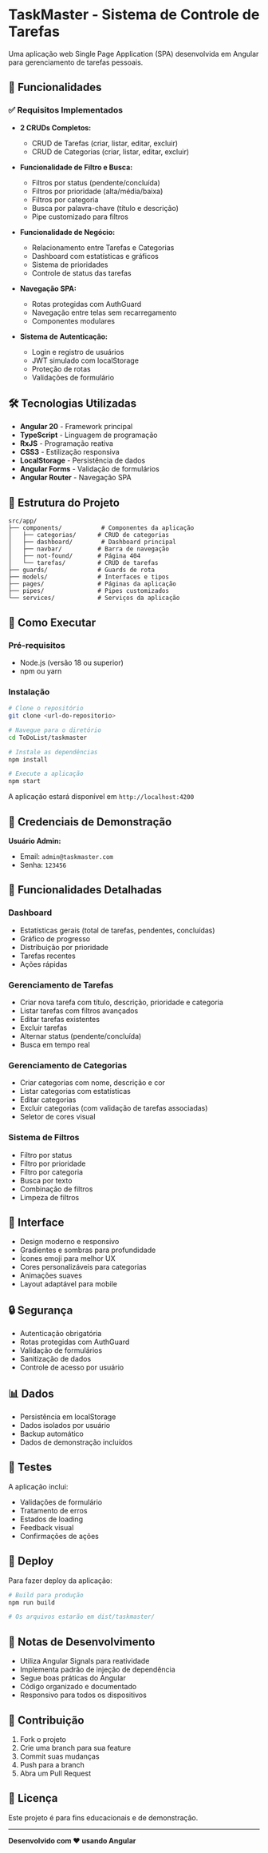# TaskMaster - Sistema de Controle de Tarefas

Uma aplicação web Single Page Application (SPA) desenvolvida em Angular para gerenciamento de tarefas pessoais.

## 🚀 Funcionalidades

### ✅ Requisitos Implementados

- **2 CRUDs Completos:**
  - CRUD de Tarefas (criar, listar, editar, excluir)
  - CRUD de Categorias (criar, listar, editar, excluir)

- **Funcionalidade de Filtro e Busca:**
  - Filtros por status (pendente/concluída)
  - Filtros por prioridade (alta/média/baixa)
  - Filtros por categoria
  - Busca por palavra-chave (título e descrição)
  - Pipe customizado para filtros

- **Funcionalidade de Negócio:**
  - Relacionamento entre Tarefas e Categorias
  - Dashboard com estatísticas e gráficos
  - Sistema de prioridades
  - Controle de status das tarefas

- **Navegação SPA:**
  - Rotas protegidas com AuthGuard
  - Navegação entre telas sem recarregamento
  - Componentes modulares

- **Sistema de Autenticação:**
  - Login e registro de usuários
  - JWT simulado com localStorage
  - Proteção de rotas
  - Validações de formulário

## 🛠️ Tecnologias Utilizadas

- **Angular 20** - Framework principal
- **TypeScript** - Linguagem de programação
- **RxJS** - Programação reativa
- **CSS3** - Estilização responsiva
- **LocalStorage** - Persistência de dados
- **Angular Forms** - Validação de formulários
- **Angular Router** - Navegação SPA

## 📁 Estrutura do Projeto

```
src/app/
├── components/           # Componentes da aplicação
│   ├── categorias/      # CRUD de categorias
│   ├── dashboard/        # Dashboard principal
│   ├── navbar/          # Barra de navegação
│   ├── not-found/       # Página 404
│   └── tarefas/         # CRUD de tarefas
├── guards/              # Guards de rota
├── models/              # Interfaces e tipos
├── pages/               # Páginas da aplicação
├── pipes/               # Pipes customizados
└── services/            # Serviços da aplicação
```

## 🚀 Como Executar

### Pré-requisitos
- Node.js (versão 18 ou superior)
- npm ou yarn

### Instalação
```bash
# Clone o repositório
git clone <url-do-repositorio>

# Navegue para o diretório
cd ToDoList/taskmaster

# Instale as dependências
npm install

# Execute a aplicação
npm start
```

A aplicação estará disponível em `http://localhost:4200`

## 👤 Credenciais de Demonstração

**Usuário Admin:**
- Email: `admin@taskmaster.com`
- Senha: `123456`

## 📱 Funcionalidades Detalhadas

### Dashboard
- Estatísticas gerais (total de tarefas, pendentes, concluídas)
- Gráfico de progresso
- Distribuição por prioridade
- Tarefas recentes
- Ações rápidas

### Gerenciamento de Tarefas
- Criar nova tarefa com título, descrição, prioridade e categoria
- Listar tarefas com filtros avançados
- Editar tarefas existentes
- Excluir tarefas
- Alternar status (pendente/concluída)
- Busca em tempo real

### Gerenciamento de Categorias
- Criar categorias com nome, descrição e cor
- Listar categorias com estatísticas
- Editar categorias
- Excluir categorias (com validação de tarefas associadas)
- Seletor de cores visual

### Sistema de Filtros
- Filtro por status
- Filtro por prioridade
- Filtro por categoria
- Busca por texto
- Combinação de filtros
- Limpeza de filtros

## 🎨 Interface

- Design moderno e responsivo
- Gradientes e sombras para profundidade
- Ícones emoji para melhor UX
- Cores personalizáveis para categorias
- Animações suaves
- Layout adaptável para mobile

## 🔒 Segurança

- Autenticação obrigatória
- Rotas protegidas com AuthGuard
- Validação de formulários
- Sanitização de dados
- Controle de acesso por usuário

## 📊 Dados

- Persistência em localStorage
- Dados isolados por usuário
- Backup automático
- Dados de demonstração incluídos

## 🧪 Testes

A aplicação inclui:
- Validações de formulário
- Tratamento de erros
- Estados de loading
- Feedback visual
- Confirmações de ações

## 🚀 Deploy

Para fazer deploy da aplicação:

```bash
# Build para produção
npm run build

# Os arquivos estarão em dist/taskmaster/
```

## 📝 Notas de Desenvolvimento

- Utiliza Angular Signals para reatividade
- Implementa padrão de injeção de dependência
- Segue boas práticas do Angular
- Código organizado e documentado
- Responsivo para todos os dispositivos

## 🤝 Contribuição

1. Fork o projeto
2. Crie uma branch para sua feature
3. Commit suas mudanças
4. Push para a branch
5. Abra um Pull Request

## 📄 Licença

Este projeto é para fins educacionais e de demonstração.

---

**Desenvolvido com ❤️ usando Angular**